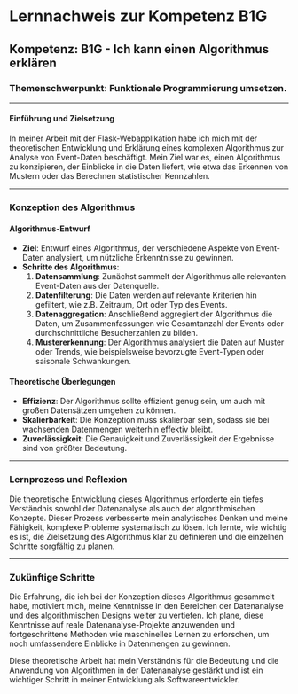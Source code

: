 # Lernnachweis zur Kompetenz B1G

## Kompetenz: B1G - Ich kann einen Algorithmus erklären

### Themenschwerpunkt: Funktionale Programmierung umsetzen.

---

#### Einführung und Zielsetzung

In meiner Arbeit mit der Flask-Webapplikation habe ich mich mit der theoretischen Entwicklung und Erklärung eines komplexen Algorithmus zur Analyse von Event-Daten beschäftigt. Mein Ziel war es, einen Algorithmus zu konzipieren, der Einblicke in die Daten liefert, wie etwa das Erkennen von Mustern oder das Berechnen statistischer Kennzahlen.

---

### Konzeption des Algorithmus

#### Algorithmus-Entwurf

- **Ziel**: Entwurf eines Algorithmus, der verschiedene Aspekte von Event-Daten analysiert, um nützliche Erkenntnisse zu gewinnen.
- **Schritte des Algorithmus**:
  1. **Datensammlung**: Zunächst sammelt der Algorithmus alle relevanten Event-Daten aus der Datenquelle.
  2. **Datenfilterung**: Die Daten werden auf relevante Kriterien hin gefiltert, wie z.B. Zeitraum, Ort oder Typ des Events.
  3. **Datenaggregation**: Anschließend aggregiert der Algorithmus die Daten, um Zusammenfassungen wie Gesamtanzahl der Events oder durchschnittliche Besucherzahlen zu bilden.
  4. **Mustererkennung**: Der Algorithmus analysiert die Daten auf Muster oder Trends, wie beispielsweise bevorzugte Event-Typen oder saisonale Schwankungen.

#### Theoretische Überlegungen

- **Effizienz**: Der Algorithmus sollte effizient genug sein, um auch mit großen Datensätzen umgehen zu können.
- **Skalierbarkeit**: Die Konzeption muss skalierbar sein, sodass sie bei wachsenden Datenmengen weiterhin effektiv bleibt.
- **Zuverlässigkeit**: Die Genauigkeit und Zuverlässigkeit der Ergebnisse sind von größter Bedeutung.

---

### Lernprozess und Reflexion

Die theoretische Entwicklung dieses Algorithmus erforderte ein tiefes Verständnis sowohl der Datenanalyse als auch der algorithmischen Konzepte. Dieser Prozess verbesserte mein analytisches Denken und meine Fähigkeit, komplexe Probleme systematisch zu lösen. Ich lernte, wie wichtig es ist, die Zielsetzung des Algorithmus klar zu definieren und die einzelnen Schritte sorgfältig zu planen.

---

### Zukünftige Schritte

Die Erfahrung, die ich bei der Konzeption dieses Algorithmus gesammelt habe, motiviert mich, meine Kenntnisse in den Bereichen der Datenanalyse und des algorithmischen Designs weiter zu vertiefen. Ich plane, diese Kenntnisse auf reale Datenanalyse-Projekte anzuwenden und fortgeschrittene Methoden wie maschinelles Lernen zu erforschen, um noch umfassendere Einblicke in Datenmengen zu gewinnen.

Diese theoretische Arbeit hat mein Verständnis für die Bedeutung und die Anwendung von Algorithmen in der Datenanalyse gestärkt und ist ein wichtiger Schritt in meiner Entwicklung als Softwareentwickler.
